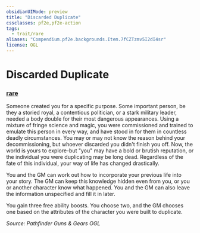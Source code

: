 ```yaml
---
obsidianUIMode: preview
title: "Discarded Duplicate"
cssclasses: pf2e,pf2e-action
tags:
  - trait/rare
aliases: "Compendium.pf2e.backgrounds.Item.7fCZTzmv5I2dI4sr"
license: OGL
---
```

# Discarded Duplicate

### [rare](rare "Rare Rarity Trait")






Someone created you for a specific purpose. Some important person, be they a storied royal, a contentious politician, or a stark military leader, needed a body double for their most dangerous appearances. Using a mixture of fringe science and magic, you were commissioned and trained to emulate this person in every way, and have stood in for them in countless deadly circumstances. You may or may not know the reason behind your decommissioning, but whoever discarded you didn't finish you off. Now, the world is yours to explore-but "you" may have a bold or brutish reputation, or the individual you were duplicating may be long dead. Regardless of the fate of this individual, your way of life has changed drastically.

You and the GM can work out how to incorporate your previous life into your story. The GM can keep this knowledge hidden even from you, or you or another character know what happened. You and the GM can also leave the information unspecified and fill it in later.

You gain three free ability boosts. You choose two, and the GM chooses one based on the attributes of the character you were built to duplicate.

*Source: Pathfinder Guns & Gears*
*OGL*